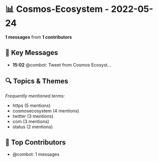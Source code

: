 # 📊 Cosmos-Ecosystem - 2022-05-24
**1 messages** from **1 contributors**

## 💬 Key Messages
- **15:02** @combot: [‌‌‌‌‎⁠](https://twitter.com/CosmosEcosystem/status/1529115643332726788)Tweet from Cosmos Ecosyst...

## 🔍 Topics & Themes
*Frequently mentioned terms:*
- https (5 mentions)
- cosmosecosystem (4 mentions)
- twitter (3 mentions)
- com (3 mentions)
- status (2 mentions)

## 👥 Top Contributors
- @combot: 1 messages